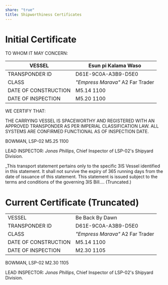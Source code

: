 ```yaml
---
share: "true"
title: Shipworthiness Certificates
---
```

# Initial Certificate  
TO WHOM IT MAY CONCERN:  
  
| VESSEL               | Esun pi Kalama Waso              |  
| -------------------- | -------------------------------- |  
| TRANSPONDER ID       | D61E-9C0A-A3B9-D5E0              |  
| CLASS                | _"Empress Marava"_ A2 Far Trader |  
| DATE OF CONSTRUCTION | M5.14 1100                       |  
| DATE OF INSPECTION   | M5.20 1100                       |  
WE CERTIFY THAT:  
  
THE CARRYING VESSEL IS SPACEWORTHY AND REGISTERED WITH AN APPROVED TRANSPONDER AS PER IMPERIAL CLASSIFICATION LAW. ALL SYSTEMS ARE CONFIRMED FUNCTIONAL AS OF INSPECTION DATE.  
  
BOWMAN, LSP-02 M5.25 1100  
  
LEAD INSPECTOR: _Jonas Phillips_, Chief Inspector of LSP-02's Shipyard Division.  
  
_This transport statement pertains only to the specific 3IS Vessel identified in this statement. It shall not survive the expiry of 365 running days from the date of issuance of this statement. This statement is issued subject to the terms and conditions of the governing 3IS Bill…. (Truncated.)  
# Current Certificate (Truncated)  
  
|                      |                                  |  
| -------------------- | -------------------------------- |  
| VESSEL               | Be Back By Dawn                  |  
| TRANSPONDER ID       | D61E-9C0A-A3B9-D5E0              |  
| CLASS                | _"Empress Marava"_ A2 Far Trader |  
| DATE OF CONSTRUCTION | M5.14 1100                       |  
| DATE OF INSPECTION   | M2.30 1105                       |  
  
BOWMAN, LSP-02 M2.30 1105  
  
LEAD INSPECTOR: _Jonas Phillips_, Chief Inspector of LSP-02's Shipyard Division.